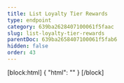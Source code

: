 ```yaml
---
title: List Loyalty Tier Rewards
type: endpoint
category: 639ba2628407100061f5faac
slug: list-loyalty-tier-rewards
parentDoc: 639ba2658407100061f5fab6
hidden: false
order: 43
---
```

[block:html]
{
  "html": "<style>\n.LanguagePicker-divider { \n  display: none; }\n</style>"
}
[/block]